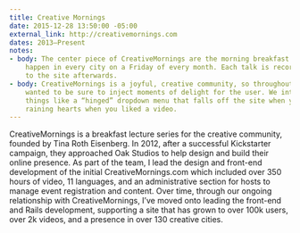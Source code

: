 ```yaml
---
title: Creative Mornings
date: 2015-12-28 13:50:00 -05:00
external_link: http://creativemornings.com
dates: 2013–Present
notes:
- body: The center piece of CreativeMornings are the morning breakfast lectures which
    happen in every city on a Friday of every month. Each talk is recorded and uploaded
    to the site afterwards.
- body: CreativeMornings is a joyful, creative community, so throughout the site we
    wanted to be sure to inject moments of delight for the user. We introduced fun
    things like a “hinged” dropdown menu that falls off the site when you log in and
    raining hearts when you liked a video.
---
```


CreativeMornings is a breakfast lecture series for the creative community, founded by Tina Roth Eisenberg. In 2012, after a successful Kickstarter campaign, they approached Oak Studios to help design and build their online presence. As part of the team, I lead the design and front-end development of the initial CreativeMornings.com which included over 350 hours of video, 11 languages, and an administrative section for hosts to manage event registration and content. Over time, through our ongoing relationship with CreativeMornings, I’ve moved onto leading the front-end and Rails development, supporting a site that has grown to over 100k users, over 2k videos, and a presence in over 130 creative cities.